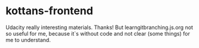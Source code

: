 # kottans-frontend

Udacity really interesting materials. Thanks!
But learngitbranching.js.org not so useful for me, because it`s without code
and not clear (some things) for me to understand.
